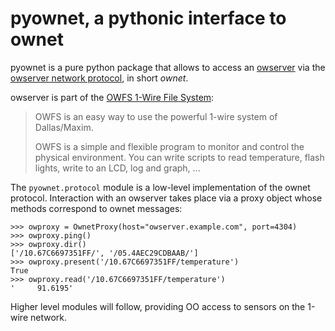 # pyownet, a pythonic interface to ownet

pyownet is a pure python package that allows to access an 
[owserver](http://owfs.org/index.php?page=owserver_protocol) via the 
[owserver network protocol](http://owfs.org/index.php?page=owserver-protocol),
in short _ownet_.

owserver is part of the [OWFS 1-Wire File System](http://owfs.org):

> OWFS is an easy way to use the powerful 1-wire system of Dallas/Maxim.
>
> OWFS is a simple and flexible program to monitor and control the physical
> environment. You can write scripts to read temperature, flash lights, write
> to an LCD, log and graph, ...

The `pyownet.protocol` module is a low-level implementation of the ownet
protocol. Interaction with an owserver takes place via a proxy object whose
methods correspond to ownet messages:

```
>>> owproxy = OwnetProxy(host="owserver.example.com", port=4304)
>>> owproxy.ping()
>>> owproxy.dir()
['/10.67C6697351FF/', '/05.4AEC29CDBAAB/']
>>> owproxy.present('/10.67C6697351FF/temperature')
True
>>> owproxy.read('/10.67C6697351FF/temperature')
'     91.6195'
```

Higher level modules will follow, providing OO access to sensors on the 1-wire
network.
